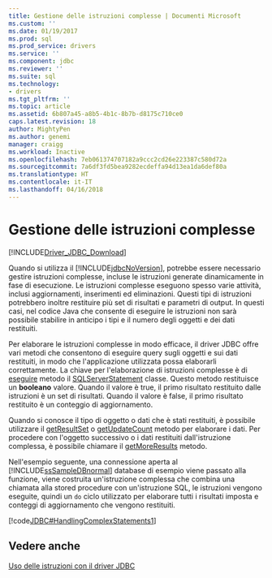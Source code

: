 ```yaml
---
title: Gestione delle istruzioni complesse | Documenti Microsoft
ms.custom: ''
ms.date: 01/19/2017
ms.prod: sql
ms.prod_service: drivers
ms.service: ''
ms.component: jdbc
ms.reviewer: ''
ms.suite: sql
ms.technology:
- drivers
ms.tgt_pltfrm: ''
ms.topic: article
ms.assetid: 6b807a45-a8b5-4b1c-8b7b-d8175c710ce0
caps.latest.revision: 18
author: MightyPen
ms.author: genemi
manager: craigg
ms.workload: Inactive
ms.openlocfilehash: 7eb061374707182a9ccc2cd26e223387c580d72a
ms.sourcegitcommit: 7a6df3fd5bea9282ecdeffa94d13ea1da6def80a
ms.translationtype: HT
ms.contentlocale: it-IT
ms.lasthandoff: 04/16/2018
---
```

# <a name="handling-complex-statements"></a>Gestione delle istruzioni complesse
[!INCLUDE[Driver_JDBC_Download](../../includes/driver_jdbc_download.md)]

  Quando si utilizza il [!INCLUDE[jdbcNoVersion](../../includes/jdbcnoversion_md.md)], potrebbe essere necessario gestire istruzioni complesse, incluse le istruzioni generate dinamicamente in fase di esecuzione. Le istruzioni complesse eseguono spesso varie attività, inclusi aggiornamenti, inserimenti ed eliminazioni. Questi tipi di istruzioni potrebbero inoltre restituire più set di risultati e parametri di output. In questi casi, nel codice Java che consente di eseguire le istruzioni non sarà possibile stabilire in anticipo i tipi e il numero degli oggetti e dei dati restituiti.  
  
 Per elaborare le istruzioni complesse in modo efficace, il driver JDBC offre vari metodi che consentono di eseguire query sugli oggetti e sui dati restituiti, in modo che l'applicazione utilizzata possa elaborarli correttamente. La chiave per l'elaborazione di istruzioni complesse è di [eseguire](../../connect/jdbc/reference/execute-method-sqlserverstatement.md) metodo il [SQLServerStatement](../../connect/jdbc/reference/sqlserverstatement-class.md) classe. Questo metodo restituisce un **booleano** valore. Quando il valore è true, il primo risultato restituito dalle istruzioni è un set di risultati. Quando il valore è false, il primo risultato restituito è un conteggio di aggiornamento.  
  
 Quando si conosce il tipo di oggetto o dati che è stati restituiti, è possibile utilizzare il [getResultSet](../../connect/jdbc/reference/getresultset-method-sqlserverstatement.md) o [getUpdateCount](../../connect/jdbc/reference/getupdatecount-method-sqlserverstatement.md) metodo per elaborare i dati. Per procedere con l'oggetto successivo o i dati restituiti dall'istruzione complessa, è possibile chiamare il [getMoreResults](../../connect/jdbc/reference/getmoreresults-method.md) metodo.  
  
 Nell'esempio seguente, una connessione aperta al [!INCLUDE[ssSampleDBnormal](../../includes/sssampledbnormal_md.md)] database di esempio viene passato alla funzione, viene costruita un'istruzione complessa che combina una chiamata alla stored procedure con un'istruzione SQL, le istruzioni vengono eseguite, quindi un `do` ciclo utilizzato per elaborare tutti i risultati imposta e conteggi di aggiornamento che vengono restituiti.  
  
 [!code[JDBC#HandlingComplexStatements1](../../connect/jdbc/codesnippet/Java/handling-complex-statements_1.java)]  
  
## <a name="see-also"></a>Vedere anche  
 [Uso delle istruzioni con il driver JDBC](../../connect/jdbc/using-statements-with-the-jdbc-driver.md)  
  
  
